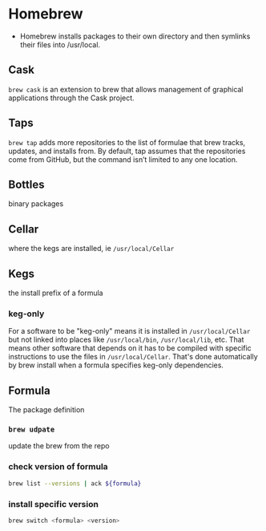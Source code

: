 # Homebrew

* Homebrew installs packages to their own directory and then symlinks their files
into /usr/local.

## Cask

`brew cask` is an extension to brew that allows management of graphical
applications through the Cask project.

## Taps

`brew tap` adds more repositories to the list of formulae that brew tracks,
updates, and installs from. By default, tap assumes that the repositories come
from GitHub, but the command isn’t limited to any one location.

## Bottles

binary packages

## Cellar

where the kegs are installed, ie `/usr/local/Cellar`

## Kegs

the install prefix of a formula

### keg-only

For a software to be "keg-only" means it is installed in `/usr/local/Cellar` but
not linked into places like `/usr/local/bin`, `/usr/local/lib`, etc. That means
other software that depends on it has to be compiled with specific instructions
to use the files in `/usr/local/Cellar`. That's done automatically by brew
install when a formula specifies keg-only dependencies.

## Formula

The package definition

### `brew udpate`

update the brew from the repo

### check version of formula
```bash
brew list --versions | ack ${formula}
```

### install specific version
```bash
brew switch <formula> <version>
```
